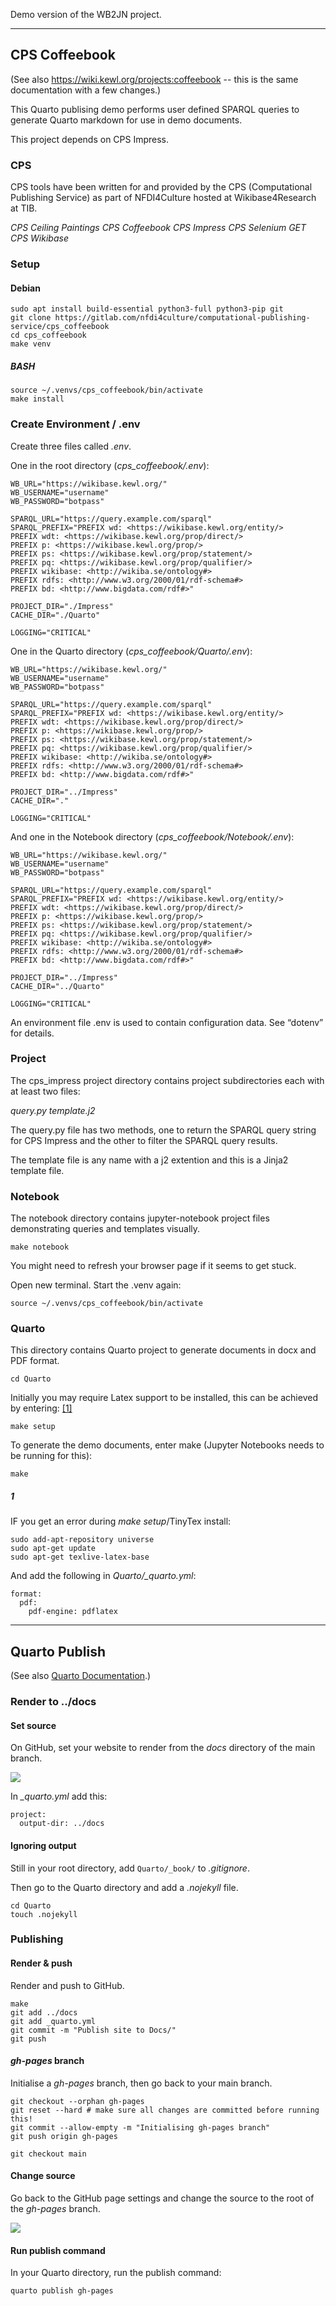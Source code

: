 Demo version of the WB2JN project. 

---

## CPS Coffeebook

(See also https://wiki.kewl.org/projects:coffeebook -- this is the same documentation with a few changes.)

This Quarto publising demo performs user defined SPARQL queries to generate Quarto markdown for use in demo documents.

This project depends on CPS Impress.

### CPS

CPS tools have been written for and provided by the CPS (Computational Publishing Service) as part of NFDI4Culture hosted at Wikibase4Research at TIB.

*CPS Ceiling Paintings
CPS Coffeebook
CPS Impress
CPS Selenium GET
CPS Wikibase*

### Setup

#### Debian

    sudo apt install build-essential python3-full python3-pip git
    git clone https://gitlab.com/nfdi4culture/computational-publishing-service/cps_coffeebook
    cd cps_coffeebook
    make venv

##### BASH

    source ~/.venvs/cps_coffeebook/bin/activate
    make install

### Create Environment / .env

Create three files called *.env*. 

One in the root directory (*cps_coffeebook/.env*):

    WB_URL="https://wikibase.kewl.org/"
    WB_USERNAME="username"
    WB_PASSWORD="botpass"

    SPARQL_URL="https://query.example.com/sparql"
    SPARQL_PREFIX="PREFIX wd: <https://wikibase.kewl.org/entity/>
    PREFIX wdt: <https://wikibase.kewl.org/prop/direct/>
    PREFIX p: <https://wikibase.kewl.org/prop/>
    PREFIX ps: <https://wikibase.kewl.org/prop/statement/>
    PREFIX pq: <https://wikibase.kewl.org/prop/qualifier/>
    PREFIX wikibase: <http://wikiba.se/ontology#>
    PREFIX rdfs: <http://www.w3.org/2000/01/rdf-schema#>
    PREFIX bd: <http://www.bigdata.com/rdf#>"

    PROJECT_DIR="./Impress"
    CACHE_DIR="./Quarto"

    LOGGING="CRITICAL"

One in the Quarto directory (*cps_coffeebook/Quarto/.env*):

    WB_URL="https://wikibase.kewl.org/"
    WB_USERNAME="username"
    WB_PASSWORD="botpass"

    SPARQL_URL="https://query.example.com/sparql"
    SPARQL_PREFIX="PREFIX wd: <https://wikibase.kewl.org/entity/>
    PREFIX wdt: <https://wikibase.kewl.org/prop/direct/>
    PREFIX p: <https://wikibase.kewl.org/prop/>
    PREFIX ps: <https://wikibase.kewl.org/prop/statement/>
    PREFIX pq: <https://wikibase.kewl.org/prop/qualifier/>
    PREFIX wikibase: <http://wikiba.se/ontology#>
    PREFIX rdfs: <http://www.w3.org/2000/01/rdf-schema#>
    PREFIX bd: <http://www.bigdata.com/rdf#>"

    PROJECT_DIR="../Impress"
    CACHE_DIR="."

    LOGGING="CRITICAL"

And one in the Notebook directory (*cps_coffeebook/Notebook/.env*):

    WB_URL="https://wikibase.kewl.org/"
    WB_USERNAME="username"
    WB_PASSWORD="botpass"

    SPARQL_URL="https://query.example.com/sparql"
    SPARQL_PREFIX="PREFIX wd: <https://wikibase.kewl.org/entity/>
    PREFIX wdt: <https://wikibase.kewl.org/prop/direct/>
    PREFIX p: <https://wikibase.kewl.org/prop/>
    PREFIX ps: <https://wikibase.kewl.org/prop/statement/>
    PREFIX pq: <https://wikibase.kewl.org/prop/qualifier/>
    PREFIX wikibase: <http://wikiba.se/ontology#>
    PREFIX rdfs: <http://www.w3.org/2000/01/rdf-schema#>
    PREFIX bd: <http://www.bigdata.com/rdf#>"

    PROJECT_DIR="../Impress"
    CACHE_DIR="../Quarto"

    LOGGING="CRITICAL"

An environment file .env is used to contain configuration data. See “dotenv” for details.

### Project

The cps_impress project directory contains project subdirectories each with at least two files:

*query.py
template.j2* 

The query.py file has two methods, one to return the SPARQL query string for CPS Impress and the other to filter the SPARQL query results.

The template file is any name with a j2 extention and this is a Jinja2 template file.

### Notebook

The notebook directory contains jupyter-notebook project files demonstrating queries and templates visually.

    make notebook
    
You might need to refresh your browser page if it seems to get stuck. 

Open new terminal. Start the .venv again:

    source ~/.venvs/cps_coffeebook/bin/activate

### Quarto

This directory contains Quarto project to generate documents in docx and PDF format.

    cd Quarto

Initially you may require Latex support to be installed, this can be achieved by entering: [[1]](#1)

    make setup

To generate the demo documents, enter make (Jupyter Notebooks needs to be running for this):

    make


##### 1

IF you get an error during *make setup*/TinyTex install:

    sudo add-apt-repository universe
    sudo apt-get update
    sudo apt-get texlive-latex-base

And add the following in *Quarto/_quarto.yml*:

    format:
      pdf:
        pdf-engine: pdflatex
        
---

## Quarto Publish

(See also [Quarto Documentation](https://quarto.org/docs/publishing/github-pages.html).)

### Render to \../docs

#### Set source

On GitHub, set your website to render from the *docs* directory of the main branch.

![](https://quarto.org/docs/publishing/images/gh-pages-docs-dir.png)

In *_quarto.yml* add this:

    project:
      output-dir: ../docs
      
#### Ignoring output 

Still in your root directory, add `Quarto/_book/` to *.gitignore*.

Then go to the Quarto directory and add a *.nojekyll* file.

    cd Quarto
    touch .nojekyll

### Publishing 

#### Render & push 

Render and push to GitHub.

    make
    git add ../docs 
    git add _quarto.yml
    git commit -m "Publish site to Docs/"
    git push
    
#### *gh-pages* branch
Initialise a *gh-pages* branch, then go back to your main branch.
    
    git checkout --orphan gh-pages
    git reset --hard # make sure all changes are committed before running this!
    git commit --allow-empty -m "Initialising gh-pages branch"
    git push origin gh-pages

    git checkout main
    
#### Change source

Go back to the GitHub page settings and change the source to the root of the *gh-pages* branch.

![](https://quarto.org/docs/publishing/images/gh-pages-user-site.png)
    
#### Run publish command 

In your Quarto directory, run the publish command: 

    quarto publish gh-pages
